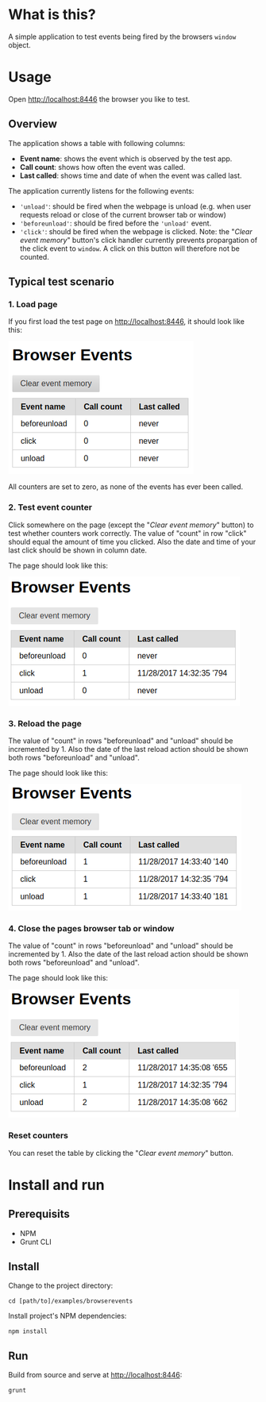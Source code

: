 # What is this?
A simple application to test events being fired by the browsers ```window``` object. 

# Usage
Open [http://localhost:8446](http://localhost:8446) the browser you like to test.

## Overview

The application shows a table with following columns:
* **Event name**: shows the event which is observed by the test app.
* **Call count**: shows how often the event was called.
* **Last called**: shows time and date of when the event was called last.

The application currently listens for the following events:
* ```'unload'```: should be fired when the webpage is unload (e.g. when user requests reload or close of the current browser tab or window)
* ```'beforeunload'```: should be fired before the ```'unload'``` event.
* ```'click'```: should be fired when the webpage is clicked. Note: the "*Clear event memory*" button's click handler currently prevents propargation of the click event to ```window```. A click on this button will therefore not be counted.

## Typical test scenario

### 1. Load page
If you first load the test page on [http://localhost:8446](http://localhost:8446), it should look like this:

![App in initialised state](doc/images/screenshot-never.png)

All counters are set to zero, as none of the events has ever been called.

### 2. Test event counter
Click somewhere on the page (except the "*Clear event memory*" button) to test whether counters work correctly. The value of "count" in row "click" should equal the amount of time you clicked. Also the date and time of your last click should be shown in column date.

The page should look like this:

![App after first click](doc/images/screenshot-click.png)

### 3. Reload the page
The value of "count" in rows "beforeunload" and "unload" should be incremented by 1. Also the date of the last reload action should be shown both rows "beforeunload" and "unload".

The page should look like this:

![App after first reload](doc/images/screenshot-reload.png)

### 4. Close the pages browser tab or window
The value of "count" in rows "beforeunload" and "unload" should be incremented by 1. Also the date of the last reload action should be shown both rows "beforeunload" and "unload".

The page should look like this:

![App after first close](doc/images/screenshot-close.png)

### Reset counters
You can reset the table by clicking the "*Clear event memory*" button.


# Install and run

## Prerequisits
* NPM
* Grunt CLI

## Install
Change to the project directory:

```
cd [path/to]/examples/browserevents
```
Install project's NPM dependencies:

```
npm install
```

## Run
Build from source and serve at [http://localhost:8446](http://localhost:8446):

```
grunt
```